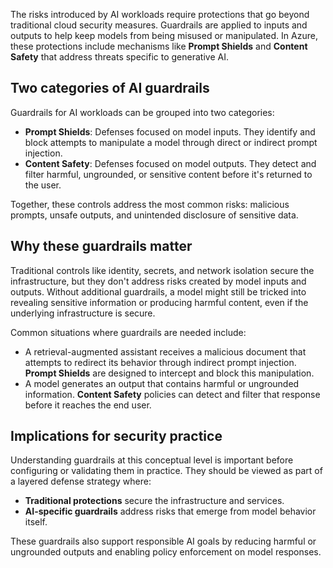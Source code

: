 The risks introduced by AI workloads require protections that go beyond traditional cloud security measures. Guardrails are applied to inputs and outputs to help keep models from being misused or manipulated. In Azure, these protections include mechanisms like **Prompt Shields** and **Content Safety** that address threats specific to generative AI.

## Two categories of AI guardrails

Guardrails for AI workloads can be grouped into two categories:

- **Prompt Shields**: Defenses focused on model inputs. They identify and block attempts to manipulate a model through direct or indirect prompt injection.
- **Content Safety**: Defenses focused on model outputs. They detect and filter harmful, ungrounded, or sensitive content before it's returned to the user.

Together, these controls address the most common risks: malicious prompts, unsafe outputs, and unintended disclosure of sensitive data.

## Why these guardrails matter

Traditional controls like identity, secrets, and network isolation secure the infrastructure, but they don't address risks created by model inputs and outputs. Without additional guardrails, a model might still be tricked into revealing sensitive information or producing harmful content, even if the underlying infrastructure is secure.

Common situations where guardrails are needed include:

- A retrieval-augmented assistant receives a malicious document that attempts to redirect its behavior through indirect prompt injection. **Prompt Shields** are designed to intercept and block this manipulation.
- A model generates an output that contains harmful or ungrounded information. **Content Safety** policies can detect and filter that response before it reaches the end user.

## Implications for security practice

Understanding guardrails at this conceptual level is important before configuring or validating them in practice. They should be viewed as part of a layered defense strategy where:

- **Traditional protections** secure the infrastructure and services.
- **AI-specific guardrails** address risks that emerge from model behavior itself.

These guardrails also support responsible AI goals by reducing harmful or ungrounded outputs and enabling policy enforcement on model responses.
